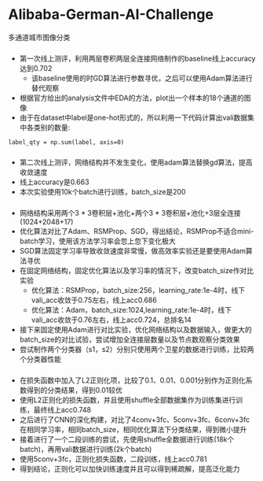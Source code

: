 # Alibaba-German-AI-Challenge
多通道城市图像分类
### 
* 第一次线上测评，利用两层卷积两层全连接网络制作的baseline线上accuracy达到0.702
  * 该baseline使用的时GD算法进行参数寻优，之后可以使用Adam算法进行替代观察
* 根据官方给出的analysis文件中EDA的方法，plot出一个样本的18个通道的图像
* 由于在dataset中label是one-hot形式的，所以利用一下代码计算出vali数据集中各类别的数量:
<pre><code>label_qty = np.sum(label, axis=0)</code></pre>
### 
* 第二次线上测评，网络结构并不发生变化，使用adam算法替换gd算法，提高收敛速度
* 线上accuracy是0.663
* 本次实验使用10k个batch进行训练，batch_size是200
### 
* 网络结构采用两个3 * 3卷积层+池化+两个3 * 3卷积层+池化+3层全连接(1024+2048+17)
* 优化算法对比了Adam、RSMProp、SGD，得出结论，RSMProp不适合mini-batch学习，使用该方法学习率会忽上忽下变化极大
* SGD算法固定学习率导致收敛速度非常慢，做高效率实验还是要使用Adam算法寻优
* 在固定网络结构，固定优化算法以及学习率的情况下，改变batch_size作对比实验
  * 优化算法：RSMProp，batch_size:256，learning_rate:1e-4时，线下vali_acc收敛于0.75左右，线上acc0.686
  * 优化算法：Adam，batch_size:1024,learning_rate:1e-4时，线下vali_acc收敛于0.76左右，线上acc0.724，总排名14
* 接下来固定使用Adam进行对比实验，优化网络结构以及数据输入，做更大的batch_size的对比试验，尝试增加全连接层数量以及节点数观察分类效果
* 尝试制作两个分类器（s1，s2）分别只使用两个卫星的数据进行训练，比较两个分类器性能
### 
* 在损失函数中加入了L2正则化项，比较了0.1、0.01、0.001分别作为正则化系数得到的分类结果，得到0.01较优
* 使用L2正则化的损失函数，并且使用shuffle全部数据集作为训练集进行训练，最终线上acc0.748
* 之后进行了CNN的深化构建，对比了4conv+3fc、5conv+3fc、6conv+3fc在相同学习率，相同batch_size，相同优化算法下分类结果，得到微小提升
* 接着进行了一个二段训练的尝试，先使用shuffle全数据进行训练(18k个batch)，再用vali数据进行训练(2k个batch)
* 使用5conv+3fc，正则化损失函数，二段训练，线上acc0.781
* 得到结论，正则化可以加快训练速度并且可以得到稀疏解，提高泛化能力
